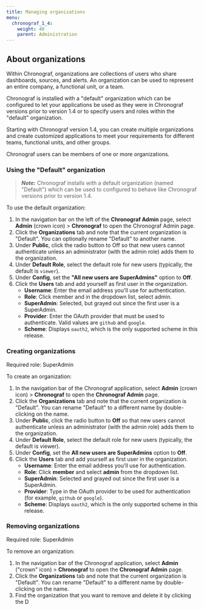 ```yaml
---
title: Managing organizations
menu:
  chronograf_1_4:
    weight: 40
    parent: Administration
---
```


## About organizations

Within Chronograf, organizations are collections of users who share dashboards, sources, and alerts. An organization can be used to represent an entire company, a functional unit, or a team.

Chronograf is installed with a "default" organization which can be configured to let your applications be used as they were in Chronograf versions prior to version 1.4 or to specify users and roles within the "default" organization.

Starting with Chronograf version 1.4, you can create multiple organizations and create customized applications to meet your requirements for different teams, functional units, and other groups.

Chronograf users can be members of one or more organizations.

### Using the "Default" organization

>***Note:*** Chronograf installs with a default organization (named "Default") which can be used to configured to behave like Chronograf versions prior to version 1.4.

To use the default organization:

1) In the navigation bar on the left of the **Chronograf Admin** page, select **Admin** (crown icon) > **Chronograf** to open the Chronograf Admin page.
2) Click the **Organizations** tab and note that the current organization is "Default". You can optionally rename "Default" to another name.
3) Under **Public**, click the radio button to Off so that new users cannot authenticate unless an administrator (with the admin role) adds them to the organization.
4) Under **Default Role**, select the default role for new users (typically, the default is `viewer`).
5) Under **Config**, set the **"All new users are SuperAdmins"** option to **Off**.
6) Click the **Users** tab and add yourself as first user in the organization.
   * **Username**: Enter the email address you'll use for authentication.
   * **Role**: Click member and in the dropdown list, select admin.
   * **SuperAdmin**: Selected, but grayed out since the first user is a SuperAdmin.
   * **Provider**: Enter the OAuth provider that must be used to authenticate. Valid values are `github` and `google`.
   * **Scheme**: Displays `oauth2`, which is the only supported scheme in this release.


### Creating organizations

Required role: SuperAdmin

To create an organization:

1) In the navigation bar of the Chronograf application, select **Admin** (crown icon) > **Chronograf** to open the **Chronograf Admin** page.
2) Click the **Organizations** tab and note that the current organization is "Default". You can rename "Default" to a different name by double-clicking on the name.
3) Under **Public**, click the radio button to **Off** so that new users cannot authenticate unless an administrator (with the admin role) adds them to the organization.
4) Under **Default Role**, select the default role for new users (typically, the default is viewer).
5) Under **Config**, set the **All new users are SuperAdmins** option to **Off**.
6) Click the **Users** tab and add yourself as first user in the organization.
   * **Username**: Enter the email address you'll use for authentication.
   * **Role**: Click **member** and select **admin** from the dropdown list.
   * **SuperAdmin**: Selected and grayed out since the first user is a SuperAdmin.
   * **Provider**: Type in the OAuth provider to be used for authentication (for example, `github` or `google`).
   * **Scheme**: Displays `oauth2`, which is the only supported scheme in this release.

### Removing organizations

Required role: SuperAdmin

To remove an organization:

1) In the navigation bar of the Chronograf application, select **Admin** ("crown" icon) > **Chronograf** to open the **Chronograf Admin** page.
2) Click the **Organizations** tab and note that the current organization is "Default". You can rename "Default" to a different name by double-clicking on the name.
3) Find the organization that you want to remove and delete it by clicking the D
